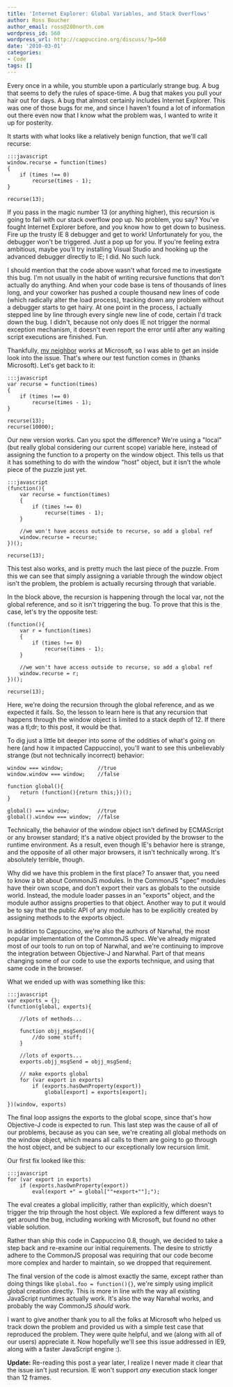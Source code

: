 ```yaml
---
title: 'Internet Explorer: Global Variables, and Stack Overflows'
author: Ross Boucher
author_email: ross@280north.com
wordpress_id: 560
wordpress_url: http://cappuccino.org/discuss/?p=560
date: '2010-03-01'
categories:
- Code
tags: []
---
```


Every once in a while, you stumble upon a particularly strange bug. A bug that seems to defy the rules of space-time. A bug that makes you pull your hair out for days. A bug that almost certainly includes Internet Explorer. This was one of those bugs for me, and since I haven't found a lot of information out there even now that I know what the problem was, I wanted to write it up for posterity.

It starts with what looks like a relatively benign function, that we'll call recurse:

	:::javascript
	window.recurse = function(times)
	{
	    if (times !== 0)
	        recurse(times - 1);
	}

	recurse(13);

If you pass in the magic number 13 (or anything higher), this recursion is going to fail with our stack overflow pop up. No problem, you say? You've fought Internet Explorer before, and you know how to get down to business. Fire up the trusty IE 8 debugger and get to work! Unfortunately for you, the debugger won't be triggered. Just a pop up for you. If you're feeling extra ambitious, maybe you'll try installing Visual Studio and hooking up the advanced debugger directly to IE; I did. No such luck.

I should mention that the code above wasn't what forced me to investigate this bug. I'm not usually in the habit of writing recursive functions that don't actually do anything. And when your code base is tens of thousands of lines long, and your coworker has pushed a
couple thousand new lines of code (which radically alter the load process), tracking down any problem without a debugger starts to get hairy. At one point in the process, I actually stepped line by line through every single new line of code, certain I'd track down the bug. I didn't, because not only does IE not trigger the normal exception mechanism, it doesn't even report the error until after any waiting script executions are finished. Fun.

Thankfully, [my neighbor](http://joel.franusic.com) works at Microsoft, so I was able to get an inside look into the issue. That's where our test function comes in (thanks Microsoft). Let's get back to it:

	:::javascript
	var recurse = function(times)
	{
	    if (times !== 0)
	        recurse(times - 1);
	}

	recurse(13);
	recurse(10000);

Our new version works. Can you spot the difference? We're using a "local" (but really global considering our current scope) variable here, instead of assigning the function to a property on the window object. This tells us that it has something to do with the window "host" object, but it isn't the whole piece of the puzzle just yet.

	:::javascript
	(function(){
	    var recurse = function(times)
	    {
	        if (times !== 0)
	            recurse(times - 1);
	    }

	    //we won't have access outside to recurse, so add a global ref
	    window.recurse = recurse;
	})();

	recurse(13);

This test also works, and is pretty much the last piece of the puzzle. From this we can see that simply assigning a variable through the window object isn't the problem, the problem is actually recursing through that variable.

In the block above, the recursion is happening through the local var, not the global reference, and so it isn't triggering the bug. To prove that this is the case, let's try the opposite test:

	(function(){
	    var r = function(times)
	    {
	        if (times !== 0)
	            recurse(times - 1);
	    }

	    //we won't have access outside to recurse, so add a global ref
	    window.recurse = r;
	})();

	recurse(13);

Here, we're doing the recursion through the global reference, and as we expected it fails. So, the lesson to learn here is that any recursion that happens through the window object is limited to a stack depth of 12. If there was a tl;dr; to this post, it would be that.

To dig just a little bit deeper into some of the oddities of what's going on here (and how it impacted Cappuccino), you'll want to see this unbelievably strange (but not technically incorrect) behavior:

	window === window;           //true
	window.window === window;    //false

	function global(){
	    return (function(){return this;})();
	}

	global() === window;         //true
	global().window === window;  //false

Technically, the behavior of the window object isn't defined by ECMAScript or any browser standard; it's a native object provided by the browser to the runtime environment. As a result, even though IE's behavior here is strange, and the opposite of all other major browsers, it isn't technically wrong. It's absolutely terrible, though.

Why did we have this problem in the first place? To answer that, you need to know a bit about CommonJS modules. In the CommonJS "spec" modules have their own scope, and don't export their vars as globals to the outside world. Instead, the module loader passes in an "exports" object, and the module author assigns properties to that object. Another way to put it would be to say that the public API of any module has to be explicitly created by assigning methods to the exports object.

In addition to Cappuccino, we're also the authors of Narwhal, the most popular implementation of the CommonJS spec. We've already migrated most of our tools to run on top of Narwhal, and we're continuing to improve the integration between Objective-J and Narwhal. Part of that means changing some of our code to use the exports technique, and using that same code in the browser.

What we ended up with was something like this:

	:::javascript
	var exports = {};
	(function(global, exports){

	    //lots of methods...

	    function objj_msgSend(){
	        //do some stuff;
	    }

	    //lots of exports...
	    exports.objj_msgSend = objj_msgSend;

	    // make exports global
	    for (var export in exports)
	        if (exports.hasOwnProperty(export))
	            global[export] = exports[export];

	})(window, exports)

The final loop assigns the exports to the global scope, since that's how Objective-J code is expected to run. This last step was the cause of all of our problems, because as you can see, we're creating all global methods on the window object, which means all calls to them are going to go through the host object, and be subject to our exceptionally low recursion limit.

Our first fix looked like this:

	:::javascript
    for (var export in exports)
        if (exports.hasOwnProperty(export))
            eval(export +" = global[""+export+""];");

The eval creates a global implicitly, rather than explicitly, which doesn't trigger the trip through the host object. We explored a few different ways to get around the bug, including working with Microsoft, but found no other viable solution.

Rather than ship this code in Cappuccino 0.8, though, we decided to take a step back and re-examine our initial requirements. The desire to strictly adhere to the CommonJS proposal was requiring that our code become more complex and harder to maintain, so we dropped that requirement.

The final version of the code is almost exactly the same, except rather than doing things like `global.foo = function(){}`, we're simply using implicit global creation directly. This is more in line with the way all existing JavaScript runtimes actually work. It's also the way Narwhal works, and probably the way CommonJS _should_ work.

I want to give another thank you to all the folks at Microsoft who helped us track down the problem and provided us with a simple test case that reproduced the problem. They were quite helpful, and we (along with all of our users) appreciate it. Now hopefully we'll see this issue addressed in IE9, along with a faster JavaScript engine :).

**Update:** Re-reading this post a year later, I realize I never made it clear that the issue isn't just recursion. IE won't support _any_ execution stack longer than 12 frames.

